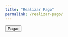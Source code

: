 ```yaml
---
title: "Realizar Pago"
permalink: /realizar-pago/
---
```


<!-- Agrega la biblioteca Stripe.js -->
<script src="https://js.stripe.com/v3/"></script>

<!-- Tu formulario de pago y script aquí -->
<form id="payment-form">
  <!-- Utiliza un div para montar el campo de la tarjeta -->
  <div id="card-element"></div>

  <!-- Otros campos del formulario, como el número de tarjeta, la fecha de vencimiento, el código CVC, etc. -->
  <!-- ... -->

  <!-- Botón de pago -->
  <button type="button" id="submit-payment">Pagar</button>
</form>

<!-- Script para manejar el pago con Stripe.js -->
<script>
  var stripe = Stripe('pk_test_51OmfAYE2UvP4xcDs92nWGG93clovJ2N6OBjuvPv9k26lrUnU0VDdS4ra32km006KbVhlHGygobi4SQpTbpBTeyGa00FwesDfwo');
  var elements = stripe.elements();

  // Utiliza el div 'card-element' para montar el campo de la tarjeta
  var card = elements.create('card', {
    hidePostalCode: true,
    style: {
      base: {
        fontSize: '16px',
      },
    },
  });

  card.mount('#card-element');

  // Manejar el evento de clic en el botón de pago
  document.getElementById('submit-payment').addEventListener('click', function() {
    stripe.createPaymentMethod({
      type: 'card',
      card: card,
    }).then(function(result) {
      if (result.error) {
        // Manejar errores durante el proceso de pago
        console.error(result.error.message);
      } else {
        // Enviar el ID de pago a tu servidor para completar la transacción
        var paymentMethodId = result.paymentMethod.id;
        // Puedes usar Ajax o Fetch para enviar el paymentMethodId a tu servidor
        // y completar la transacción con la clave secreta de Stripe
        console.log('Payment Method ID:', paymentMethodId);
      }
    });
  });
</script>

